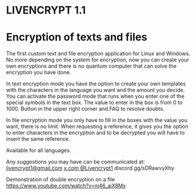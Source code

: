# LIVENCRYPT 1.1 #
  # Encryption of texts and files #

The first custom text and file encryption application for Linux and Windows. No more depending on the system for encryption, now you can create your own encryptions and there is no quantum computer that can solve the encryption you have done.

In text encryption mode you have the option to create your own templates with the characters in the language you want and the amount you decide. You can activate the password mode that runs when you enter one of the special symbols in the text box. The value to enter in the box is from 0 to 1000. Button in the upper right corner and FAQ to resolve doubts.

In file encryption mode you only have to fill in the boxes with the value you want, there is no limit. When requesting a reference, it gives you the option to enter characters in the encryption and to be decrypted you will have to insert the same reference.

Available for all languages.

Any suggestions you may have can be communicated at:
livencrypt1@gmail.com
[x.com @Livencrypt1](https://x.com/Livencrypt1)
discord.gg/sDRawvyXhy

Demonstration of double encryption on a file
https://www.youtube.com/watch?v=ni46_aiX8Ms
